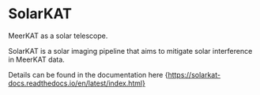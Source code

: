 # SolarKAT
MeerKAT as a solar telescope.  

SolarKAT is a solar imaging pipeline that aims to mitigate solar interference in MeerKAT data.

Details can be found in the documentation here {https://solarkat-docs.readthedocs.io/en/latest/index.html}
